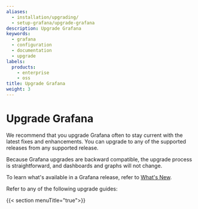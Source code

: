 ```yaml
---
aliases:
  - installation/upgrading/
  - setup-grafana/upgrade-grafana
description: Upgrade Grafana
keywords:
  - grafana
  - configuration
  - documentation
  - upgrade
labels:
  products:
    - enterprise
    - oss
title: Upgrade Grafana
weight: 3
---
```


# Upgrade Grafana

We recommend that you upgrade Grafana often to stay current with the latest fixes and enhancements. You can upgrade to any of the supported releases from any supported release.

Because Grafana upgrades are backward compatible, the upgrade process is straightforward, and dashboards and graphs will not change.

To learn what's available in a Grafana release, refer to [What's New](../whatsnew/).

Refer to any of the following upgrade guides:

{{< section menuTitle="true">}}
